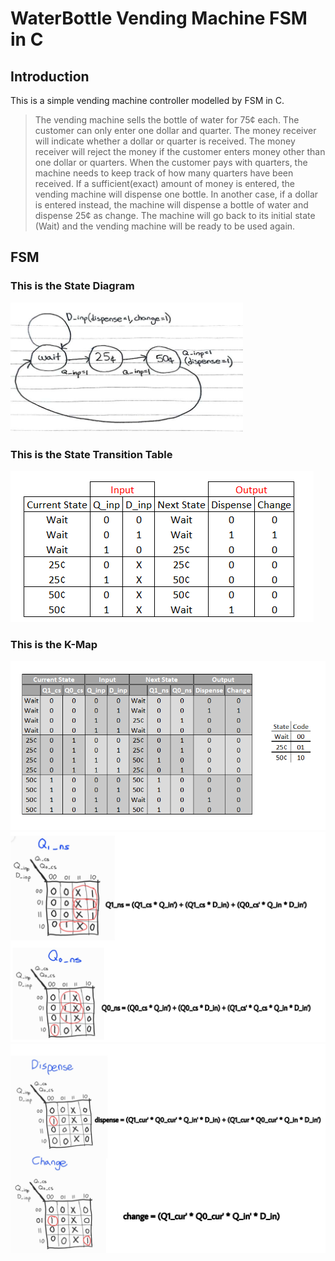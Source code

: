 # WaterBottle Vending Machine FSM in C

## Introduction
This is a simple vending machine controller modelled by FSM in C. 

> The vending machine sells the bottle of water for 75¢ each. The customer can only enter one dollar and quarter. The money receiver will indicate whether a dollar or quarter is received. The money receiver will reject the money if the customer enters money other than one dollar or quarters. When the customer pays with quarters, the machine needs to keep track of how many quarters have been received. If a sufficient(exact) amount of money is entered, the vending machine will dispense one bottle. In another case, if a dollar is entered instead, the machine will dispense a bottle of water and dispense 25¢ as change. The machine will go back to its initial state (Wait) and the vending machine will be ready to be used again.

## FSM

### This is the State Diagram
![image](images/1.png)
### This is the State Transition Table
![image](images/2.png)


### This is the K-Map
![image](images/4.png)
![image](images/3a.jpg)
![image](images/3b.jpg)



